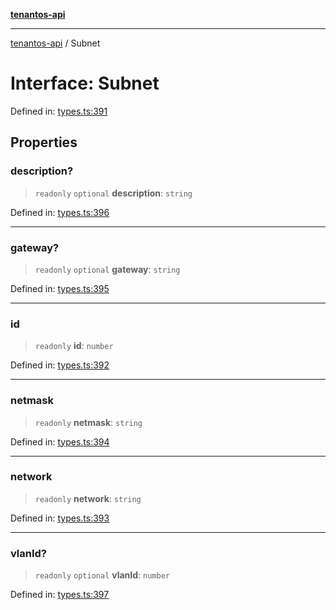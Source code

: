 [**tenantos-api**](../README.md)

***

[tenantos-api](../globals.md) / Subnet

# Interface: Subnet

Defined in: [types.ts:391](https://github.com/shadmanZero/tenantos-api/blob/5456fdea44f46a63455944d4982f5327cbeb3156/src/types.ts#L391)

## Properties

### description?

> `readonly` `optional` **description**: `string`

Defined in: [types.ts:396](https://github.com/shadmanZero/tenantos-api/blob/5456fdea44f46a63455944d4982f5327cbeb3156/src/types.ts#L396)

***

### gateway?

> `readonly` `optional` **gateway**: `string`

Defined in: [types.ts:395](https://github.com/shadmanZero/tenantos-api/blob/5456fdea44f46a63455944d4982f5327cbeb3156/src/types.ts#L395)

***

### id

> `readonly` **id**: `number`

Defined in: [types.ts:392](https://github.com/shadmanZero/tenantos-api/blob/5456fdea44f46a63455944d4982f5327cbeb3156/src/types.ts#L392)

***

### netmask

> `readonly` **netmask**: `string`

Defined in: [types.ts:394](https://github.com/shadmanZero/tenantos-api/blob/5456fdea44f46a63455944d4982f5327cbeb3156/src/types.ts#L394)

***

### network

> `readonly` **network**: `string`

Defined in: [types.ts:393](https://github.com/shadmanZero/tenantos-api/blob/5456fdea44f46a63455944d4982f5327cbeb3156/src/types.ts#L393)

***

### vlanId?

> `readonly` `optional` **vlanId**: `number`

Defined in: [types.ts:397](https://github.com/shadmanZero/tenantos-api/blob/5456fdea44f46a63455944d4982f5327cbeb3156/src/types.ts#L397)
